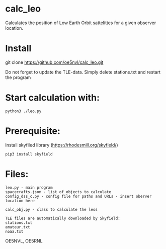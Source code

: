 # calc_leo

Calculates the position of Low Earth Orbit sattelittes for a given observer location.

# Install
git clone https://github.com/oe5nvl/calc_leo.git

Do not forget to update the TLE-data. Simply delete stations.txt and restart the program

# Start calculation with: 
```
python3 ./leo.py
```
# Prerequisite:
Install skyfiled library (https://rhodesmill.org/skyfield/)
```
pip3 install skyfield
```
# Files:
```
leo.py - main program
spacecrafts.json - list of objects to calculate
config_dss_c.py - config file for paths and URLs - insert oberver location here
```
```
calc_obj.py - class to calculate the leos
```
```
TLE files are automatically downloaded by Skyfield:
stations.txt
amateur.txt
noaa.txt
```
OE5NVL, OE5RNL
